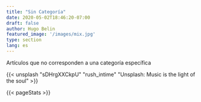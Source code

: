 ```yaml
---
title: "Sin Categoría"
date: 2020-05-02T18:46:20-07:00
draft: false
author: Hugo Belin
featured_image: '/images/mix.jpg'
type: section
lang: es
---
```


Artículos que no corresponden a una categoría específica

{{< unsplash "sDHrgXXCkpU" "rush_intime" "Unsplash: Music is the light of the soul" >}}

{{< pageStats >}}
